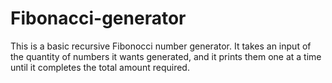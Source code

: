# Fibonacci-generator
This is a basic recursive Fibonocci number generator. It takes an input of the quantity of numbers it wants generated, and it prints them one at a time until it completes the total amount required. 
